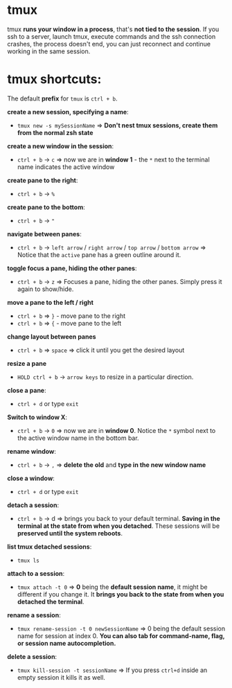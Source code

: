 # tmux

tmux **runs your window in a process**, that's **not tied to the session**. If
you ssh to a server, launch tmux, execute commands and the ssh connection
crashes, the process doesn't end, you can just reconnect and continue working in
the same session.

# tmux shortcuts:

The default **prefix** for `tmux` is `ctrl + b`.

**create a new session, specifying a name**:

- `tmux new -s mySessionName` => **Don't nest tmux sessions, create them from
  the normal zsh state**

**create a new window in the session**:

- `ctrl + b` -> `c` => now we are in **window 1** - the `*` next to the terminal
  name indicates the active window

**create pane to the right**:

- `ctrl + b` -> `%`

**create pane to the bottom**:

- `ctrl + b` -> `"`

**navigate between panes**:

- `ctrl + b` -> `left arrow` / `right arrow` / `top arrow` / `bottom arrow` =>
  Notice that the `active` pane has a green outline around it.

**toggle focus a pane, hiding the other panes**:

- `ctrl + b` -> `z` => Focuses a pane, hiding the other panes. Simply press it
  again to show/hide.

**move a pane to the left / right**

- `ctrl + b` => `}` - move pane to the right
- `ctrl + b` => `{` - move pane to the left

**change layout between panes**

- `ctrl + b` => `space` => click it until you get the desired layout

**resize a pane**

- `HOLD ctrl + b` -> `arrow keys` to resize in a particular direction.

**close a pane**:

- `ctrl + d` or type `exit`

**Switch to window X**:

- `ctrl + b` -> `0` => now we are in **window 0**. Notice the `*` symbol next to
  the active window name in the bottom bar.

**rename window**:

- `ctrl + b` -> `,` => **delete the old** and **type in the new window name**

**close a window**:

- `ctrl + d` or type `exit`

**detach a session**:

- `ctrl + b` -> d => brings you back to your default terminal. **Saving in the
  terminal at the state from when you detached**. These sessions will be
  **preserved until the system reboots**.

**list tmux detached sessions**:

- `tmux ls`

**attach to a session**:

- `tmux attach -t 0` => **0** being the **default session name**, it might be
  different if you change it. It **brings you back to the state from when you
  detached the terminal**.

**rename a session**:

- `tmux rename-session -t 0 newSessionName` => 0 being the default session name
  for session at index 0. **You can also tab for command-name, flag, or session
  name autocompletion.**

**delete a session**:

- `tmux kill-session -t sessionName` => If you press `ctrl+d` inside an empty
  session it kills it as well.
